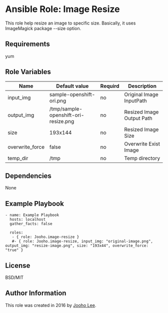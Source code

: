 Ansible Role: Image Resize
=========

This role help resize an image to specific size. Basically, it uses ImageMagick package --size option.

Requirements
------------

yum

Role Variables
--------------

| Name                    | Default value                         |        Requird       | Description                                                                 |
|-------------------------|---------------------------------------|----------------------|-----------------------------------------------------------------------------|
| input_img               | sample-openshift-ori.png              |         no           | Original Image InputPath                                                    |
| output_img              | /tmp/sample-openshift-ori-resize.png  |         no           | Resized Image Output Path                                                   |
| size                    | 193x144                               |         no           | Resized Image Size                                                          |
| overwrite_force         | false                                 |         no           | Overwrite Exist Image                                                       |
| temp_dir	          | /tmp	                          |         no           | Temp directory


Dependencies
------------

None

Example Playbook
----------------
~~~
- name: Example Playbook
  hosts: localhost
  gather_facts: false

  roles:
   - { role: Jooho.image-resize }
   #- { role: Jooho.image-resize, input_img: "original-image.png", output_img: "resize-image.png", size: "193x44", overwrite_force: "true" }
~~~
License
-------

BSD/MIT

Author Information
------------------

This role was created in 2016 by [Jooho Lee](http://github.com/jooho).
